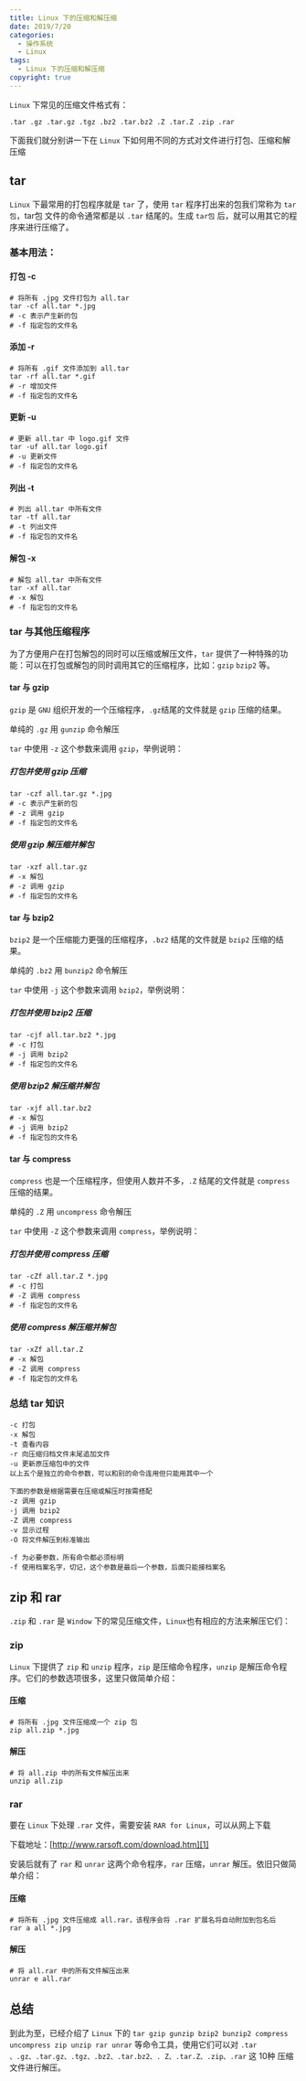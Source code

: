 ```yaml
---
title: Linux 下的压缩和解压缩
date: 2019/7/20
categories:
  - 操作系统
  - Linux
tags:
  - Linux 下的压缩和解压缩
copyright: true
---
```


`Linux` 下常见的压缩文件格式有：

```
.tar .gz .tar.gz .tgz .bz2 .tar.bz2 .Z .tar.Z .zip .rar
```

下面我们就分别讲一下在 `Linux` 下如何用不同的方式对文件进行打包、压缩和解压缩

## tar

`Linux` 下最常用的打包程序就是 `tar` 了，使用 `tar` 程序打出来的包我们常称为 `tar包`，tar包 文件的命令通常都是以 `.tar` 结尾的。生成 `tar包` 后，就可以用其它的程序来进行压缩了。

### 基本用法：

#### 打包 -c

```
# 将所有 .jpg 文件打包为 all.tar
tar -cf all.tar *.jpg
# -c 表示产生新的包
# -f 指定包的文件名
```

#### 添加 -r

```
# 将所有 .gif 文件添加到 all.tar
tar -rf all.tar *.gif
# -r 增加文件
# -f 指定包的文件名
```

#### 更新 -u

```
# 更新 all.tar 中 logo.gif 文件
tar -uf all.tar logo.gif
# -u 更新文件
# -f 指定包的文件名
```

#### 列出 -t

```
# 列出 all.tar 中所有文件
tar -tf all.tar
# -t 列出文件
# -f 指定包的文件名
```

#### 解包 -x

```
# 解包 all.tar 中所有文件
tar -xf all.tar
# -x 解包
# -f 指定包的文件名
```

### tar 与其他压缩程序

为了方便用户在打包解包的同时可以压缩或解压文件，`tar` 提供了一种特殊的功能：可以在打包或解包的同时调用其它的压缩程序，比如：`gzip` `bzip2` 等。

#### tar 与 gzip

`gzip` 是 `GNU` 组织开发的一个压缩程序，`.gz`结尾的文件就是 `gzip` 压缩的结果。

单纯的 `.gz` 用 `gunzip` 命令解压

`tar` 中使用 `-z` 这个参数来调用 `gzip`，举例说明：

##### 打包并使用 gzip 压缩

```
tar -czf all.tar.gz *.jpg
# -c 表示产生新的包
# -z 调用 gzip
# -f 指定包的文件名
```

##### 使用 gzip 解压缩并解包

```
tar -xzf all.tar.gz
# -x 解包
# -z 调用 gzip
# -f 指定包的文件名
```


#### tar 与 bzip2

`bzip2` 是一个压缩能力更强的压缩程序，`.bz2` 结尾的文件就是 `bzip2` 压缩的结果。

单纯的 `.bz2` 用 `bunzip2` 命令解压

`tar` 中使用 `-j` 这个参数来调用 `bzip2`，举例说明：

##### 打包并使用 bzip2 压缩

```
tar -cjf all.tar.bz2 *.jpg
# -c 打包
# -j 调用 bzip2
# -f 指定包的文件名
```

##### 使用 bzip2 解压缩并解包

```
tar -xjf all.tar.bz2
# -x 解包
# -j 调用 bzip2
# -f 指定包的文件名
```

#### tar 与 compress 

`compress` 也是一个压缩程序，但使用人数并不多，`.Z` 结尾的文件就是 `compress` 压缩的结果。

单纯的 `.Z` 用 `uncompress` 命令解压

`tar` 中使用 `-Z` 这个参数来调用 `compress`，举例说明：

##### 打包并使用 compress 压缩

```
tar -cZf all.tar.Z *.jpg
# -c 打包
# -Z 调用 compress
# -f 指定包的文件名
```

##### 使用 compress 解压缩并解包

```
tar -xZf all.tar.Z
# -x 解包
# -Z 调用 compress
# -f 指定包的文件名
```

### 总结 tar 知识

```
-c 打包
-x 解包 
-t 查看内容 
-r 向压缩归档文件末尾追加文件 
-u 更新原压缩包中的文件
以上五个是独立的命令参数，可以和别的命令连用但只能用其中一个

下面的参数是根据需要在压缩或解压时按需搭配
-z 调用 gzip 
-j 调用 bzip2 
-Z 调用 compress 
-v 显示过程 
-O 将文件解压到标准输出 

-f 为必要参数，所有命令都必须标明
-f 使用档案名字，切记，这个参数是最后一个参数，后面只能接档案名 
```

## zip 和 rar

`.zip` 和 `.rar` 是 `Window` 下的常见压缩文件，`Linux`也有相应的方法来解压它们：

### zip 

`Linux` 下提供了 `zip` 和 `unzip` 程序，`zip` 是压缩命令程序，`unzip` 是解压命令程序。它们的参数选项很多，这里只做简单介绍：

#### 压缩

```
# 将所有 .jpg 文件压缩成一个 zip 包
zip all.zip *.jpg
```

#### 解压

```
# 将 all.zip 中的所有文件解压出来
unzip all.zip
```

### rar

要在 `Linux` 下处理 `.rar` 文件，需要安装 `RAR for Linux`，可以从网上下载

下载地址：[http://www.rarsoft.com/download.htm][1]

安装后就有了 `rar` 和 `unrar` 这两个命令程序，`rar` 压缩，`unrar` 解压。依旧只做简单介绍：

#### 压缩

```
# 将所有 .jpg 文件压缩成 all.rar，该程序会将 .rar 扩展名将自动附加到包名后
rar a all *.jpg
```

#### 解压

```
# 将 all.rar 中的所有文件解压出来
unrar e all.rar
```

## 总结

到此为至，已经介绍了 `Linux` 下的 `tar gzip gunzip bzip2 bunzip2 compress uncompress zip unzip rar unrar` 等命令工具，使用它们可以对 `.tar 、.gz、.tar.gz、.tgz、.bz2、.tar.bz2、. Z、.tar.Z、.zip、.rar` 这 10种 压缩文件进行解压。


[1]: http://www.rarsoft.com/download.htm